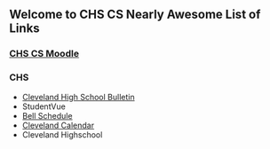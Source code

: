 ## Welcome to CHS CS Nearly Awesome List of Links

### [CHS CS Moodle](http://moodle.clevelandhighschool.org/)

### CHS

-   [Cleveland High School Bulletin](https://www.pps.net/Page/8600)
-   StudentVue
-   [Bell Schedule](https://www.pps.net/Page/6745)
-   [Cleveland Calendar](https://www.pps.net/Page/320#calendar516)
-   Cleveland Highschool

